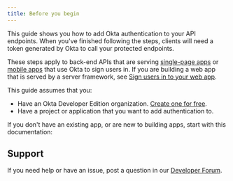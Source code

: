 ```yaml
---
title: Before you begin
---
```

This guide shows you how to add Okta authentication to your API endpoints. When you've finished following the steps, clients will need a token generated by Okta to call your protected endpoints.

These steps apply to back-end APIs that are serving [single-page apps](/docs/guides/sign-into-spa/) or [mobile apps](/docs/guides/sign-into-mobile-app/) that use Okta to sign users in. If you are building a web app that is served by a server framework, see [Sign users in to your web app](/docs/guides/sign-into-web-app/).

This guide assumes that you:

* Have an Okta Developer Edition organization. [Create one for free](https://developer.okta.com/signup).
* Have a project or application that you want to add authentication to.

If you don't have an existing app, or are new to building apps, start with this documentation:

<StackSelector snippet="create-app"/>

## Support

If you need help or have an issue, post a question in our [Developer Forum](https://devforum.okta.com).

<NextSectionLink/>
